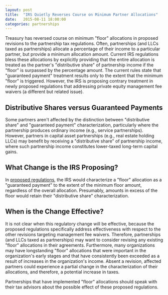 ```yaml
---
layout: post
title:  "IRS Quietly Reverses Course on Minimum Partner Allocations"
date:   2015-08-11 18:00:00
categories: partnerships
---
```


Treasury has reversed course on minimum "floor" allocations in proposed revisions to the partnership tax regulations. Often, partnerships (and LLCs taxed as partnerships) 
allocate a percentage of their income to a particular partner, but provide a minimum allocation amount. Current IRS regulations bless these allocations 
by explicitly providing that the entire allocation is treated as the partner's "distributive share" of partnership income if the "floor" is surpassed by the percentage 
amount. The current rules state that "guaranteed payment" treatment results only to the extent that the minimum "floor" is triggered. However, the IRS is proposing contrary 
treatment in newly proposed regulations that addressing private equity management fee waivers (a different but related issue).  

## Distributive Shares versus Guaranteed Payments     

Some partners aren't affected by the distinction between "distributive share" and "guaranteed payment" characterization, particularly where the partnership produces 
ordinary income (e.g., service partnerships). However, partners in capital asset partnerships (e.g., real estate holding LLCs) may benefit by receiving a "distributive 
share" of partnership income, where such partnership income constitutes lower-taxed long-term capital gains.  

## What Change is the IRS Proposing?     

In [proposed regulations][FR link], the IRS would characterize a "floor" allocation as a "guaranteed payment" to the extent of the minimum floor amount, regardless of the 
overall allocation. Presumably, amounts in excess of the floor would retain their "distributive share" characterization.  

## When is the Change Effective?     

It is not clear when this regulatory change will be effective, because the proposed regulations specifically address effectiveness with respect to the other revisions 
targeting management fee waivers. Therefore, partnerships (and LLCs taxed as partnerships) may want to consider revising any existing "floor" allocations in their 
agreements. Furthermore, many organizations may have longstanding "floor" allocations that were important in the organization's early stages and that have consistently 
been exceeded as a result of increases in the organization's income. Absent a revision, affected partners could experience a partial change in the characterization of their 
allocations, and therefore, a potential increase in taxes.  

Partnerships that have implemented "floor" allocations should speak with their tax advisors about the possible effect of these proposed regulations.

[FR link]: https://www.federalregister.gov/articles/2015/07/23/2015-17828/disguised-payments-for-services